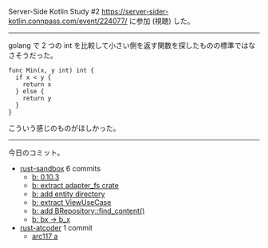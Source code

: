 Server-Side Kotlin Study #2 <https://server-sider-kotlin.connpass.com/event/224077/> に参加 (視聴) した。

---

golang で 2 つの int を比較して小さい側を返す関数を探したものの標準ではなさそうだった。

```golang
func Min(x, y int) int {
  if x < y {
    return x
  } else {
    return y
  }
}
```

こういう感じのものがほしかった。

---

今日のコミット。

- [rust-sandbox](https://github.com/bouzuya/rust-sandbox) 6 commits
  - [b: 0.10.3](https://github.com/bouzuya/rust-sandbox/commit/8f26dec11f35ec99cc381370c3cbf493d08f896d)
  - [b: extract adapter_fs crate](https://github.com/bouzuya/rust-sandbox/commit/d29cd623bf3510271fdecde9d1a459bd4165a8d1)
  - [b: add entity directory](https://github.com/bouzuya/rust-sandbox/commit/79892a3f9336e5044116d8338d4dd27579a23839)
  - [b: extract ViewUseCase](https://github.com/bouzuya/rust-sandbox/commit/3daf0b63f6d2c51b981cea9f24183add4388ab3d)
  - [b: add BRepository::find_content()](https://github.com/bouzuya/rust-sandbox/commit/c6fe553d036a256204f50c05b9f5036d0f1f0a5d)
  - [b: bx -> b_x](https://github.com/bouzuya/rust-sandbox/commit/42c76ff28d602734d867396a0bc30394bf131544)
- [rust-atcoder](https://github.com/bouzuya/rust-atcoder) 1 commit
  - [arc117 a](https://github.com/bouzuya/rust-atcoder/commit/57af291b1263cf4b8fc7fb9fd39fda71c2c3b924)

